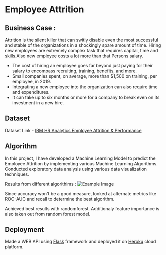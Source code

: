 # Employee Attrition

## Business Case : 
Attrition is the silent killer that can switly disable even the most successful and stable of the organizations in a shockingly spare amount of time.
Hiring new employees are extremely complex task that requires capital, time and skills.Also new employee costs a lot more than that Persons salary.

- The cost of hiring an employee goes far beyond just paying for their salary to encompass recruiting, training, benefits, and more.
- Small companies spent, on average, more than $1,500 on training, per employee, in 2019.
- Integrating a new employee into the organization can also require time and expenditures.
- It can take up to six months or more for a company to break even on its investment in a new hire.

## Dataset
Dataset Link - [IBM HR Analytics Employee Attrition & Performance](https://www.kaggle.com/pavansubhasht/ibm-hr-analytics-attrition-dataset)


## Algorithm 
In this project, I have developed a Machine Learning Model to predict the Employee Attrition by implementing various Machine Learning Algorithms.
Conducted exploratory data analysis using various data visualization techniques.

Results from different algorithims : 
![Example Image](example.png)

Since accuracy won't be a good measure, looked at alternate metrics like ROC-AUC and recall to determine the best algorithm.

Achieved best results with randomforest.
Additionaly feature importance is also taken out from random forest model.

## Deployment

Made a WEB API using [Flask](https://flask.palletsprojects.com/en/) framework and deployed it on [Heroku](https://www.heroku.com/) cloud platform.
